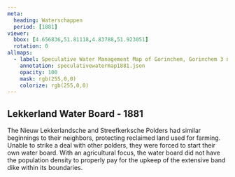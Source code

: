 ```yaml
---
meta:
  heading: Waterschappen
  period: [1881]
viewer:
  bbox: [4.656836,51.81118,4.83788,51.923051]
  rotation: 0
allmaps:
  - label: Speculative Water Management Map of Gorinchem, Gorinchem 3 no. 38. First Edition, series 1, 2023.  555 x 690 mm. Scale 1:10000. The Berlage. Based on Water Management Map 38 Gorinchem 3. First Edition, series 1, 1881. 690 x 555 mm. Scale 1:10000. Rijkswaterstaat.
    annotation: speculativewatermap1881.json
    opacity: 100
    mask: rgb(255,0,0)
    colorize: rgb(255,0,0)
---
```


## Lekkerland Water Board - 1881

The Nieuw Lekkerlandsche and Streefkerksche Polders had similar beginnings to their neighbors, protecting reclaimed land used for farming. Unable to strike a deal with other polders, they were forced to start their own water board. With an agricultural focus, the water board did not have the population density to properly pay for the upkeep of the extensive band dike within its boundaries. 
